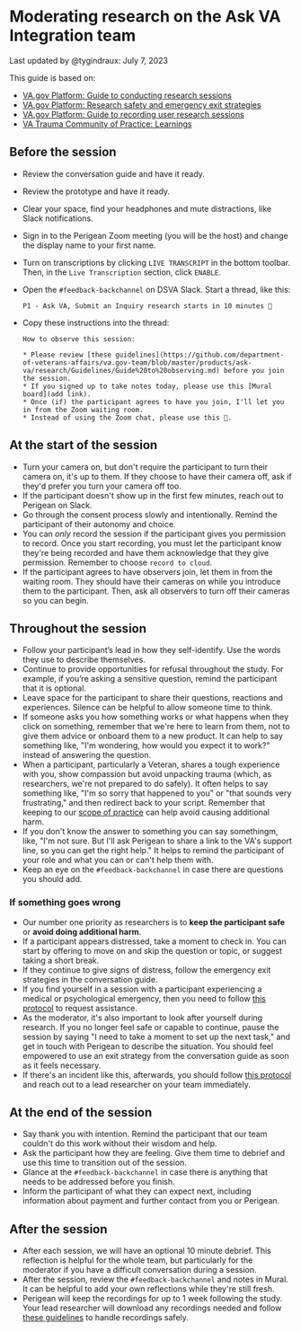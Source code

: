 # Moderating research on the Ask VA Integration team

Last updated by @tygindraux: July 7, 2023
 
This guide is based on:
* [VA.gov Platform: Guide to conducting research sessions](https://depo-platform-documentation.scrollhelp.site/research-design/conducting-research-sessions#ConductingResearchSessions-Moderatingtips)
* [VA.gov Platform: Research safety and emergency exit strategies](https://depo-platform-documentation.scrollhelp.site/research-design/research-safety-and-emergency-exit-strategies#ResearchSafetyandEmergencyExitStrategies-Creatingasafespaceforparticipants)
* [VA.gov Platform: Guide to recording user research sessions](https://depo-platform-documentation.scrollhelp.site/research-design/Recording-User-Research-Sessions.2050949305.html)
* [VA Trauma Community of Practice: Learnings](https://github.com/department-of-veterans-affairs/va.gov-team/blob/master/teams/shared-support/trauma/notes/2023-03-06.md)

## Before the session

* Review the conversation guide and have it ready.
* Review the prototype and have it ready.
* Clear your space, find your headphones and mute distractions, like Slack notifications.
* Sign in to the Perigean Zoom meeting (you will be the host) and change the display name to your first name.
* Turn on transcriptions by clicking `LIVE TRANSCRIPT` in the bottom toolbar. Then, in the `Live Transcription` section, click `ENABLE`.
* Open the `#feedback-backchannel` on DSVA Slack. Start a thread, like this:

      P1 - Ask VA, Submit an Inquiry research starts in 10 minutes 🧵

* Copy these instructions into the thread:

      How to observe this session:
      
      * Please review [these guidelines](https://github.com/department-of-veterans-affairs/va.gov-team/blob/master/products/ask-va/research/Guidelines/Guide%20to%20observing.md) before you join the session.
      * If you signed up to take notes today, please use this [Mural board](add link).
      * Once (if) the participant agrees to have you join, I'll let you in from the Zoom waiting room.
      * Instead of using the Zoom chat, please use this 🧵.

## At the start of the session

* Turn your camera on, but don't require the participant to turn their camera on, it's up to them. If they choose to have their camera off, ask if they'd prefer you turn your camera off too.
* If the participant doesn't show up in the first few minutes, reach out to Perigean on Slack.
* Go through the consent process slowly and intentionally. Remind the participant of their autonomy and choice.
* You can *only* record the session if the participant gives you permission to record. Once you start recording, you must let the participant know they're being recorded and have them acknowledge that they give permission. Remember to choose `record to cloud`.
* If the participant agrees to have observers join, let them in from the waiting room. They should have their cameras on while you introduce them to the participant. Then, ask all observers to turn off their cameras so you can begin.

## Throughout the session

* Follow your participant’s lead in how they self-identify. Use the words they use to describe themselves.
* Continue to provide opportunities for refusal throughout the study. For example, if you’re asking a sensitive question, remind the participant that it is optional.
* Leave space for the participant to share their questions, reactions and experiences. Silence can be helpful to allow someone time to think.
* If someone asks you how something works or what happens when they click on something, remember that we're here to learn from them, not to give them advice or onboard them to a new product. It can help to say something like, "I'm wondering, how would you expect it to work?" instead of answering the question.
* When a participant, particularly a Veteran, shares a tough experience with you, show compassion but avoid unpacking trauma (which, as researchers, we're not prepared to do safely). It often helps to say something like, "I'm so sorry that happened to you" or "that sounds very frustrating," and then redirect back to your script. Remember that keeping to our [scope of practice](https://github.com/department-of-veterans-affairs/va.gov-team/tree/master/teams/shared-support/trauma) can help avoid causing additional harm.
* If you don't know the answer to something you can say somethingm, like, "I'm not sure. But I'll ask Perigean to share a link to the VA's support line, so you can get the right help." It helps to remind the participant of your role and what you can or can't help them with.
* Keep an eye on the `#feedback-backchannel` in case there are questions you should add.

### If something goes wrong

* Our number one priority as researchers is to **keep the participant safe** or **avoid doing additional harm**.
* If a participant appears distressed, take a moment to check in. You can start by offering to move on and skip the question or topic, or suggest taking a short break.
* If they continue to give signs of distress, follow the emergency exit strategies in the conversation guide.
* If you find yourself in a session with a participant experiencing a medical or psychological emergency, then you need to follow [this protocol](https://depo-platform-documentation.scrollhelp.site/research-design/research-safety-and-emergency-exit-strategies#Researchsafetyandemergencyexitstrategies-Requestingemergencyassistance) to request assistance.
* As the moderator, it's also important to look after yourself during research. If you no longer feel safe or capable to continue, pause the session by saying "I need to take a moment to set up the next task," and get in touch with Perigean to describe the situation. You should feel empowered to use an exit strategy from the conversation guide as soon as it feels necessary.
* If there's an incident like this, afterwards, you should follow [this protocol](https://depo-platform-documentation.scrollhelp.site/research-design/research-safety-and-emergency-exit-strategies#Researchsafetyandemergencyexitstrategies-Creatingasafespaceforresearchmoderators) and reach out to a lead researcher on your team immediately.

## At the end of the session

* Say thank you with intention. Remind the participant that our team couldn't do this work without their wisdom and help.
* Ask the participant how they are feeling. Give them time to debrief and use this time to transition out of the session.
* Glance at the `#feedback-backchannel` in case there is anything that needs to be addressed before you finish.
* Inform the participant of what they can expect next, including information about payment and further contact from you or Perigean.

## After the session

* After each session, we will have an optional 10 minute debrief. This reflection is helpful for the whole team, but particularly for the moderator if you have a difficult conversation during a session.
* After the session, review the `#feedback-backchannel` and notes in Mural. It can be helpful to add your own reflections while they're still fresh.
* Perigean will keep the recordings for up to 1 week following the study. Your lead researcher will download any recordings needed and follow [these guidelines](https://depo-platform-documentation.scrollhelp.site/research-design/recording-user-research-sessions) to handle recordings safely.
